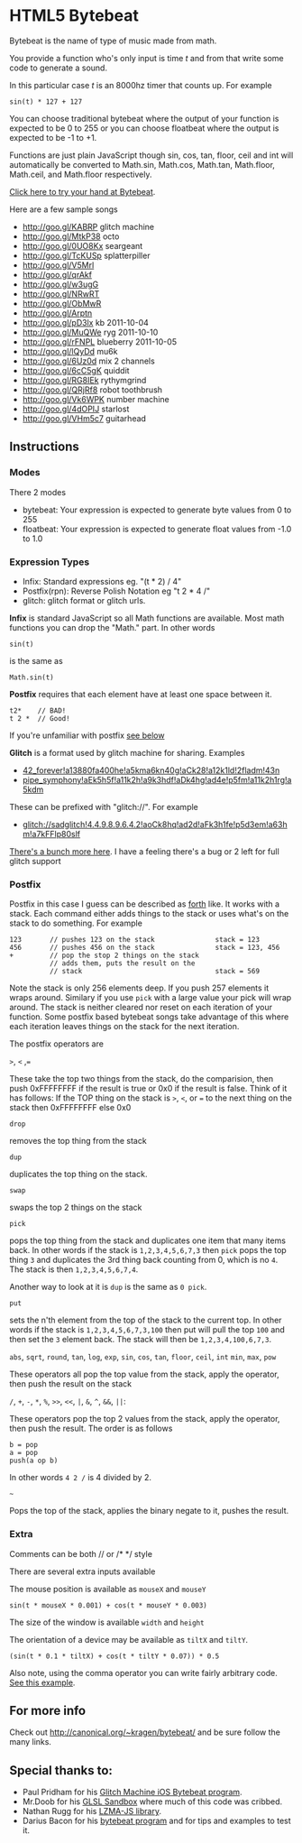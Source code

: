 HTML5 Bytebeat
==============

Bytebeat is the name of type of music made from math.

You provide a function who's only input is time *t* and from that write some code to generate a sound.

In this particular case *t* is an 8000hz timer that counts up. For example

    sin(t) * 127 + 127

You can choose traditional bytebeat where the output of your function is expected to be 0 to 255
or you can choose floatbeat where the output is expected to be -1 to +1.

Functions are just plain JavaScript though sin, cos, tan, floor, ceil and int will automatically be converted
to Math.sin, Math.cos, Math.tan, Math.floor, Math.ceil, and Math.floor respectively.

[Click here to try your hand at Bytebeat](http://greggman.com/downloads/examples/html5bytebeat/html5bytebeat.html).

Here are a few sample songs

* http://goo.gl/KABRP glitch machine
* http://goo.gl/MtkP38 octo
* http://goo.gl/0UO8Kx seargeant
* http://goo.gl/TcKUSp splatterpiller
* http://goo.gl/V5Mrl
* http://goo.gl/qrAkf
* http://goo.gl/w3ugG
* http://goo.gl/NRwRT
* http://goo.gl/ObMwR
* http://goo.gl/Arptn
* http://goo.gl/pD3lx kb 2011-10-04
* http://goo.gl/MuQWe ryg 2011-10-10
* http://goo.gl/rFNPL blueberry 2011-10-05
* http://goo.gl/lQyDd mu6k
* http://goo.gl/6Uz0d mix 2 channels
* http://goo.gl/6cC5gK quiddit
* http://goo.gl/RG8IEk rythymgrind
* http://goo.gl/QRjRf8 robot toothbrush
* http://goo.gl/Vk6WPK number machine
* http://goo.gl/4dOPIJ starlost
* http://goo.gl/VHm5c7 guitarhead

Instructions
------------

### Modes

There 2 modes

* bytebeat: Your expression is expected to generate byte values from 0 to 255
* floatbeat: Your expression is expected to generate float values from -1.0 to 1.0

### Expression Types
* Infix: Standard expressions eg. "(t * 2) / 4"
* Postfix(rpn): Reverse Polish Notation eg "t 2 * 4 /"
* glitch: glitch format or glitch urls.

**Infix** is standard JavaScript so all Math functions are available.
Most math functions you can drop the "Math." part. In other words

    sin(t)

is the same as

    Math.sin(t)

**Postfix** requires that each element have at least one space between it.

    t2*    // BAD!
    t 2 *  // Good!

If you're unfamiliar with postfix [see below](#postfix)

**Glitch** is a format used by glitch machine for sharing. Examples

* <a href="http://goo.gl/5hLhys">42_forever!a13880fa400he!a5kma6kn40g!aCk28!a12k1ld!2fladm!43n</a>
* <a href="http://goo.gl/xcvE2x">pipe_symphony!aEk5h5f!a11k2h!a9k3hdf!aDk4hg!ad4e!p5fm!a11k2h1rg!a5kdm</a>

These can be prefixed with "glitch://". For example

* <a href="http://goo.gl/0PfWZ5">glitch://sadglitch!4.4.9.8.9.6.4.2!aoCk8hq!ad2d!aFk3h1fe!p5d3em!a63hm!a7kFFlp80slf</a>

<a href="https://github.com/erlehmann/libglitch/tree/master/tracks">There's
a bunch more here</a>. I have a feeling there's a bug or 2 left for full glitch support


### Postfix

Postfix in this case I guess can be described as [forth](http://en.wikipedia.org/wiki/Forth_(programming_language))
like. It works with a stack. Each command either adds things to the stack or uses what's on the stack to do something. For example

    123       // pushes 123 on the stack               stack = 123
    456       // pushes 456 on the stack               stack = 123, 456
    +         // pop the stop 2 things on the stack
              // adds them, puts the result on the
              // stack                                 stack = 569

Note the stack is only 256 elements deep. If you push 257 elements it wraps around. Similary if you use `pick`
with a large value your pick will wrap around. The stack is neither cleared nor reset on each iteration
of your function. Some postfix based bytebeat songs take advantage of this where each iteration leaves
things on the stack for the next iteration.

The postfix operators are

`>`, `<` ,`=`

These take the top two things from the stack, do the comparision, then push 0xFFFFFFFF if the result
is true or 0x0 if the result is false. Think of it has follows: If the TOP thing on the stack is `>`, `<`, or `=` to 
the next thing on the stack then 0xFFFFFFFF else 0x0

`drop`

removes the top thing from the stack

`dup`

duplicates the top thing on the stack.

`swap`

swaps the top 2 things on the stack

`pick`

pops the top thing from the stack and duplicates one item that many items back. In other words
if the stack is `1,2,3,4,5,6,7,3` then `pick` pops the top thing `3` and duplicates
the 3rd thing back counting from 0, which is no `4`. The stack is then `1,2,3,4,5,6,7,4`.

Another way to look at it is `dup` is the same as `0 pick`.

`put`

sets the n'th element from the top of the stack to the current top. In other words if the stack is
`1,2,3,4,5,6,7,3,100` then put will pull the top `100` and then set the `3` element back. The stack
will then be `1,2,3,4,100,6,7,3`.

`abs`, `sqrt`, `round`, `tan`, `log`, `exp`, `sin`, `cos`, `tan`, `floor`, `ceil`, `int`
`min`, `max`, `pow`

These operators all pop the top value from the stack, apply the operator, then push the result on
the stack

`/`, `+`, `-`, `*`, `%`, `>>`, `<<`, `|`, `&`, `^`, `&&`, `||`:

These operators pop the top 2 values from the stack, apply the operator, then push the result. The
order is as follows

    b = pop
    a = pop
    push(a op b)

In other words `4 2 /` is 4 divided by 2.

`~`

Pops the top of the stack, applies the binary negate to it, pushes the result.

### Extra

Comments can be both // or /* */ style

There are several extra inputs available

The mouse position is available as `mouseX` and `mouseY`

    sin(t * mouseX * 0.001) + cos(t * mouseY * 0.003)

The size of the window is available `width` and `height`

The orientation of a device may be available as `tiltX` and `tiltY`.

    (sin(t * 0.1 * tiltX) + cos(t * tiltY * 0.07)) * 0.5

Also note, using the comma operator you can write fairly arbitrary code. [See this example](http://goo.gl/IZVBS).

For more info
-------------
Check out <http://canonical.org/~kragen/bytebeat/> and be sure follow the many links.


Special thanks to:
------------------

* Paul Pridham for his [Glitch Machine iOS Bytebeat program](http://madgarden.net/apps/glitch-machine/).
* Mr.Doob for his [GLSL Sandbox](http://mrdoob.com/projects/glsl_sandbox/) where much of this code was cribbed.
* Nathan Rugg for his [LZMA-JS library](https://github.com/nmrugg/LZMA-JS).
* Darius Bacon for his [bytebeat program](https://github.com/darius/bytebeat) and for tips and examples to test it.

